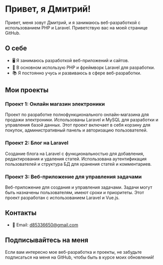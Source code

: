 # Привет, я Дмитрий!

Привет, меня зовут Дмитрий, и я занимаюсь веб-разработкой с использованием PHP и Laravel. Приветствую вас на моей странице GitHub.

## О себе

- 🖥️ Я занимаюсь разработкой веб-приложений и сайтов.
- 💼 В основном использую PHP и фреймворк Laravel для разработки.
- 📚 Я постоянно учусь и развиваюсь в сфере веб-разработки.

## Мои проекты

### Проект 1: Онлайн магазин электроники
Проект по разработке полнофункционального онлайн-магазина для продажи электроники. Использованы Laravel и MySQL для разработки и управления базой данных. Этот проект включает в себя корзину для покупок, административный панель и авторизацию пользователей.

### Проект 2: Блог на Laravel
Создание блога на Laravel с функциональностью для добавления, редактирования и удаления статей. Использована аутентификация пользователей и структура БД для хранения статей и комментариев.

### Проект 3: Веб-приложение для управления задачами
Веб-приложение для создания и управления задачами. Задачи могут быть назначены пользователям, имеют сроки и приоритеты. Этот проект разработан с использованием Laravel и Vue.js.

## Контакты

- 📧 Email: d85336650@gmail.com

## Подписывайтесь на меня

Если вам интересно мое веб-разработка и проекты, не забудьте подписаться на меня на GitHub, чтобы быть в курсе моих обновлений!

